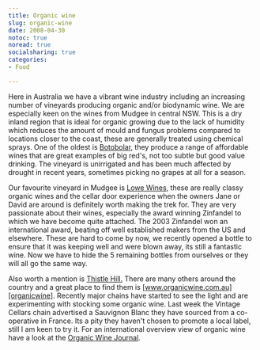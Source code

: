 ```yaml
---
title: Organic wine
slug: organic-wine
date: 2008-04-30
notoc: true
noread: true
socialsharing: true
categories: 
- Food

---
```

Here in Australia we have a vibrant wine industry including an increasing number of vineyards producing organic and/or biodynamic wine. We are especially keen on the wines from Mudgee in central NSW. This is a dry inland region that is ideal for organic growing due to the lack of humidity which reduces the amount of mould and fungus problems compared to locations closer to the coast, these are generally treated using chemical sprays. One of the oldest is [Botobolar][botobolar], they produce a range of affordable wines that are great examples of big red's, not too subtle but good value drinking. The vineyard is unirrigated and has been much affected by drought in recent years, sometimes picking no grapes at all for a season. 

Our favourite vineyard in Mudgee is [Lowe Wines][lowewines], these are really classy organic wines and the cellar door experience when the owners Jane or David are around is definitely worth making the trek for. They are very passionate about their wines, especially the award winning Zinfandel to which we have become quite attached. The 2003 Zinfandel won an international award, beating off well established makers from the US and elsewhere. These are hard to come by now, we recently opened a bottle to ensure that it was keeping well and were blown away, its still a fantastic wine. Now we have to hide the 5 remaining bottles from ourselves or they will all go the same way. 

Also worth a mention is [Thistle Hill.][thistlehill] There are many others around the country and a great place to find them is [www.organicwine.com.au][organicwine]. Recently major chains have started to see the light and are experimenting with stocking some organic wine. Last week the Vintage Cellars chain advertised a Sauvignon Blanc they have sourced from a co-operative in France. Its a pity they haven't chosen to promote a local label, still I am keen to try it. For an international overview view of organic wine have a look at the [Organic Wine Journal][organicwinejournal].

[botobolar]: http://www.botobolar.com/ "Botolar"
[lowewines]: http://www.lowewines.com.au/ "Lowe Wines"
[organicwine]: http://www.organicwine.com.au/ "Organic Wine online store"
[organicwinejournal]: http://www.organicwinejournal.com/ "Organic Wine Journal"
[thistlehill]: http://www.thistlehill.com.au/ "Thistle Hill"
